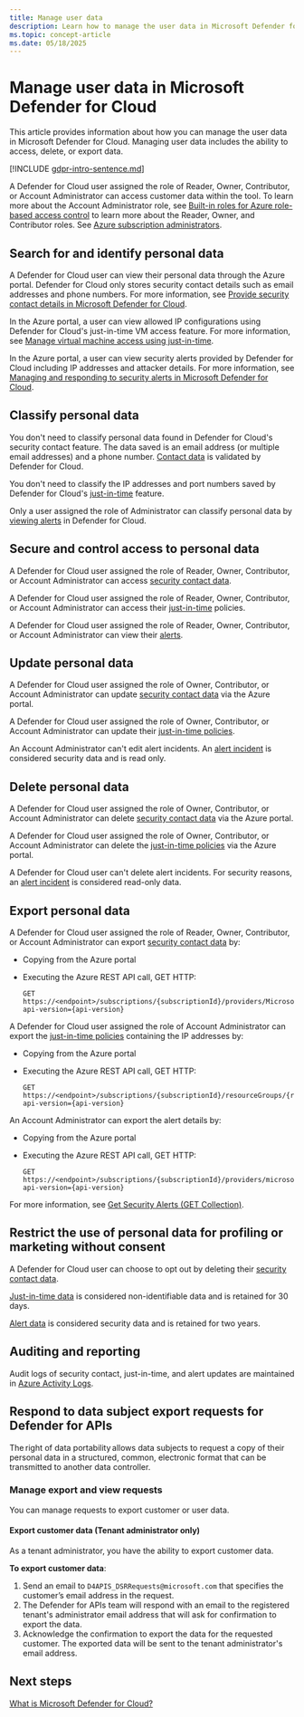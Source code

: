 ```yaml
---
title: Manage user data
description: Learn how to manage the user data in Microsoft Defender for Cloud. Managing user data includes the ability to access, delete, or export data.
ms.topic: concept-article
ms.date: 05/18/2025
---
```


# Manage user data in Microsoft Defender for Cloud

This article provides information about how you can manage the user data in Microsoft Defender for Cloud. Managing user data includes the ability to access, delete, or export data.

[!INCLUDE [gdpr-intro-sentence.md](~/reusable-content/ce-skilling/azure/includes/gdpr-intro-sentence.md)]

A Defender for Cloud user assigned the role of Reader, Owner, Contributor, or Account Administrator can access customer data within the tool. To learn more about the Account Administrator role, see [Built-in roles for Azure role-based access control](/azure/role-based-access-control/built-in-roles) to learn more about the Reader, Owner, and Contributor roles. See [Azure subscription administrators](/azure/cost-management-billing/manage/add-change-subscription-administrator).

## Search for and identify personal data

A Defender for Cloud user can view their personal data through the Azure portal. Defender for Cloud only stores security contact details such as email addresses and phone numbers. For more information, see [Provide security contact details in Microsoft Defender for Cloud](configure-email-notifications.md).

In the Azure portal, a user can view allowed IP configurations using Defender for Cloud's just-in-time VM access feature. For more information, see [Manage virtual machine access using just-in-time](enable-just-in-time-access.md
).

In the Azure portal, a user can view security alerts provided by Defender for Cloud including IP addresses and attacker details. For more information, see [Managing and responding to security alerts in Microsoft Defender for Cloud](managing-and-responding-alerts.yml).

## Classify personal data

You don't need to classify personal data found in Defender for Cloud's security contact feature. The data saved is an email address (or multiple email addresses) and a phone number. [Contact data](configure-email-notifications.md) is validated by Defender for Cloud.

You don't need to classify the IP addresses and port numbers saved by Defender for Cloud's [just-in-time](enable-just-in-time-access.md
) feature.

Only a user assigned the role of Administrator can classify personal data by [viewing alerts](managing-and-responding-alerts.yml) in Defender for Cloud.

## Secure and control access to personal data

A Defender for Cloud user assigned the role of Reader, Owner, Contributor, or Account Administrator can access [security contact data](configure-email-notifications.md).

A Defender for Cloud user assigned the role of Reader, Owner, Contributor, or Account Administrator can access their [just-in-time](enable-just-in-time-access.md
) policies.

A Defender for Cloud user assigned the role of Reader, Owner, Contributor, or Account Administrator can view their [alerts](managing-and-responding-alerts.yml).

## Update personal data

A Defender for Cloud user assigned the role of Owner, Contributor, or Account Administrator can update [security contact data](configure-email-notifications.md) via the Azure portal.

A Defender for Cloud user assigned the role of Owner, Contributor, or Account Administrator can update their [just-in-time policies](enable-just-in-time-access.md
).

An Account Administrator can't edit alert incidents. An [alert incident](managing-and-responding-alerts.yml) is considered security data and is read only.

## Delete personal data

A Defender for Cloud user assigned the role of Owner, Contributor, or Account Administrator can delete [security contact data](configure-email-notifications.md) via the Azure portal.

A Defender for Cloud user assigned the role of Owner, Contributor, or Account Administrator can delete the [just-in-time policies](enable-just-in-time-access.md
) via the Azure portal.

A Defender for Cloud user can't delete alert incidents. For security reasons, an [alert incident](managing-and-responding-alerts.yml) is considered read-only data.

## Export personal data

A Defender for Cloud user assigned the role of Reader, Owner, Contributor, or Account Administrator can export [security contact data](configure-email-notifications.md) by:

- Copying from the Azure portal
- Executing the Azure REST API call, GET HTTP:

  ```HTTP
  GET https://<endpoint>/subscriptions/{subscriptionId}/providers/Microsoft.Security/securityContacts?api-version={api-version}
  ```

A Defender for Cloud user assigned the role of Account Administrator can export the [just-in-time policies](enable-just-in-time-access.md
) containing the IP addresses by:

- Copying from the Azure portal
- Executing the Azure REST API call, GET HTTP:

  ```HTTP
  GET https://<endpoint>/subscriptions/{subscriptionId}/resourceGroups/{resourceGroup}/providers/Microsoft.Security/locations/{location}/jitNetworkAccessPolicies/default?api-version={api-version}
  ```

An Account Administrator can export the alert details by:

- Copying from the Azure portal
- Executing the Azure REST API call, GET HTTP:

  ```HTTP
  GET https://<endpoint>/subscriptions/{subscriptionId}/providers/microsoft.Security/alerts?api-version={api-version}
  ```

For more information, see [Get Security Alerts (GET Collection)](/previous-versions/azure/reference/mt704050(v=azure.100)).

## Restrict the use of personal data for profiling or marketing without consent

A Defender for Cloud user can choose to opt out by deleting their [security contact data](configure-email-notifications.md).

[Just-in-time data](enable-just-in-time-access.md
) is considered non-identifiable data and is retained for 30 days.

[Alert data](managing-and-responding-alerts.yml) is considered security data and is retained for two years.

## Auditing and reporting

Audit logs of security contact, just-in-time, and alert updates are maintained in [Azure Activity Logs](/azure/azure-monitor/essentials/platform-logs-overview).

## Respond to data subject export requests for Defender for APIs

The right of data portability allows data subjects to request a copy of their personal data in a structured, common, electronic format that can be transmitted to another data controller.

### Manage export and view requests

You can manage requests to export customer or user data.

#### Export customer data (Tenant administrator only)

As a tenant administrator, you have the ability to export customer data.

**To export customer data**:

1. Send an email to `D4APIS_DSRRequests@microsoft.com` that specifies the customer’s email address in the request.
1. The Defender for APIs team will respond with an email to the registered tenant's administrator email address that will ask for confirmation to export the data.
1. Acknowledge the confirmation to export the data for the requested customer. The exported data will be sent to the tenant administrator's email address.

## Next steps

[What is Microsoft Defender for Cloud?](defender-for-cloud-introduction.md)
